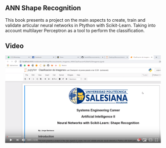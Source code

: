 ## ANN Shape Recognition

This book presents a project on the main aspects to create, train and validate articular neural networks in Ptython with Scikit-Learn. Taking into account multilayer Perceptron as a tool to perform the classification.

## Video

[![Watch the video](img/video.png)](https://youtu.be/STytKUwqH1A)
